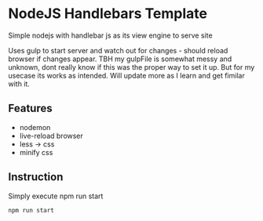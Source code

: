 # NodeJS Handlebars Template

Simple nodejs with handlebar js as its view engine to serve site

Uses gulp to start server and watch out for changes - should reload browser if changes appear.
TBH my gulpFile is somewhat messy and unknown, dont really know if this was the proper way to set it up. But for my usecase its works as intended.
Will update more as I learn and get fimilar with it.

## Features
- nodemon
- live-reload browser
- less -> css
- minify css

## Instruction
Simply execute npm run start

`
npm run start
`